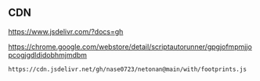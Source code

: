 ## CDN
https://www.jsdelivr.com/?docs=gh

https://chrome.google.com/webstore/detail/scriptautorunner/gpgjofmpmjjopcogjgdldidobhmjmdbm

```
https://cdn.jsdelivr.net/gh/nase0723/netonan@main/with/footprints.js
```
